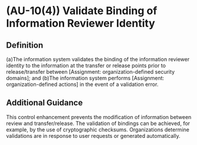 
# (AU-10(4)) Validate Binding of Information Reviewer Identity

## Definition

(a)The information system validates the binding of the information reviewer identity to the information at the transfer or release points prior to release/transfer between [Assignment: organization-defined security domains]; and
(b)The information system performs [Assignment: organization-defined actions] in the event of a validation error.

## Additional Guidance

This control enhancement prevents the modification of information between review and transfer/release. The validation of bindings can be achieved, for example, by the use of cryptographic checksums. Organizations determine validations are in response to user requests or generated automatically.
